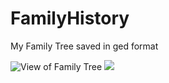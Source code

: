 # FamilyHistory
My Family Tree saved in ged format

![View of Family Tree](https://cdn.rawgit.com/irishshagua/FamilyHistory/master/myFamilyTree.svg)
<img src="https://cdn.rawgit.com/irishshagua/FamilyHistory/master/myFamilyTree.svg">
